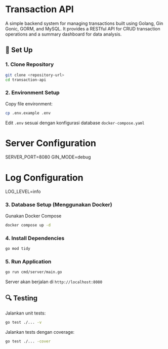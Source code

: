 # Transaction API

A simple backend system for managing transactions built using Golang, Gin Gonic, GORM, and MySQL. It provides a RESTful API for CRUD transaction operations and a summary dashboard for data analysis.

## 🚀 Set Up

### 1. Clone Repository

```bash
git clone <repository-url>
cd transaction-api
```

### 2. Environment Setup

Copy file environment:

```bash
cp .env.example .env
```

Edit `.env` sesuai dengan konfigurasi database `docker-compose.yaml`

# Server Configuration

SERVER_PORT=8080
GIN_MODE=debug

# Log Configuration

LOG_LEVEL=info


### 3. Database Setup (Menggunakan Docker)

Gunakan Docker Compose
```bash
docker compose up -d
````

### 4. Install Dependencies

```bash
go mod tidy
```

### 5. Run Application

```bash
go run cmd/server/main.go
```

Server akan berjalan di `http://localhost:8080`

## 🔍 Testing

Jalankan unit tests:

```bash
go test ./... -v
```

Jalankan tests dengan coverage:

```bash
go test ./... -cover
```

